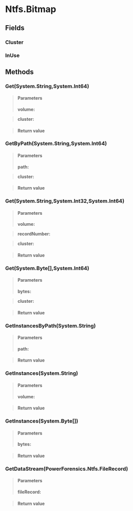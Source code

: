 ﻿


# Ntfs.Bitmap

## Fields

### Cluster

### InUse

## Methods


### Get(System.String,System.Int64)

> #### Parameters
> **volume:** 

> **cluster:** 

> #### Return value
> 

### GetByPath(System.String,System.Int64)

> #### Parameters
> **path:** 

> **cluster:** 

> #### Return value
> 

### Get(System.String,System.Int32,System.Int64)

> #### Parameters
> **volume:** 

> **recordNumber:** 

> **cluster:** 

> #### Return value
> 

### Get(System.Byte[],System.Int64)

> #### Parameters
> **bytes:** 

> **cluster:** 

> #### Return value
> 

### GetInstancesByPath(System.String)

> #### Parameters
> **path:** 

> #### Return value
> 

### GetInstances(System.String)

> #### Parameters
> **volume:** 

> #### Return value
> 

### GetInstances(System.Byte[])

> #### Parameters
> **bytes:** 

> #### Return value
> 

### GetDataStream(PowerForensics.Ntfs.FileRecord)

> #### Parameters
> **fileRecord:** 

> #### Return value
> 